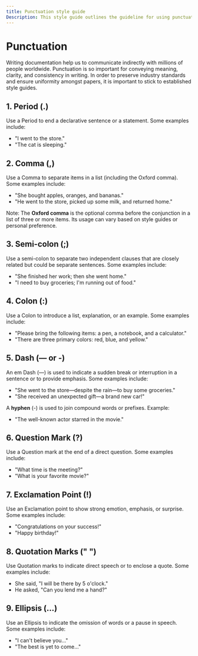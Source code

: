 ```yaml
---
title: Punctuation style guide
Description: This style guide outlines the guideline for using punctuation in documentation.
---
```


# Punctuation

Writing documentation help us to communicate indirectly with millions of people worldwide. Punctuation is so important for conveying meaning, clarity, and consistency in writing. In order to preserve industry standards and ensure uniformity amongst papers, it is important to stick to established style guides. 

## 1. Period (.)

Use a Period to end a declarative sentence or a statement.
Some examples include:
- "I went to the store."
- "The cat is sleeping."

## 2. Comma (,)

Use a Comma to separate items in a list (including the Oxford comma).
Some examples include:
- "She bought apples, oranges, and bananas."
- "He went to the store, picked up some milk, and returned home."

Note: The **Oxford comma** is the optional comma before the conjunction in a list of three or more items. Its usage can vary based on style guides or personal preference.

## 3. Semi-colon (;)

Use a semi-colon to separate two independent clauses that are closely related but could be separate sentences.
Some examples include:
- "She finished her work; then she went home."
- "I need to buy groceries; I'm running out of food."

## 4. Colon (:)

Use a Colon to introduce a list, explanation, or an example.
Some examples include:
- "Please bring the following items: a pen, a notebook, and a calculator."
- "There are three primary colors: red, blue, and yellow."

## 5. Dash (— or -)

An em Dash (—) is used to indicate a sudden break or interruption in a sentence or to provide emphasis.
Some examples include:
- "She went to the store—despite the rain—to buy some groceries."
- "She received an unexpected gift—a brand new car!"

A **hyphen** (-) is used to join compound words or prefixes.
Example:
- "The well-known actor starred in the movie."

## 6. Question Mark (?)

Use a Question mark at the end of a direct question.
Some examples include:
- "What time is the meeting?"
- "What is your favorite movie?"

## 7. Exclamation Point (!)

Use an Exclamation point to show strong emotion, emphasis, or surprise.
Some examples include:
- "Congratulations on your success!"
- "Happy birthday!"

## 8. Quotation Marks (" ")

Use Quotation marks to indicate direct speech or to enclose a quote.
Some examples include:
- She said, "I will be there by 5 o'clock."
- He asked, "Can you lend me a hand?"

## 9. Ellipsis (...)

Use an Ellipsis to indicate the omission of words or a pause in speech.
Some examples include:
- "I can't believe you..."
- "The best is yet to come..."